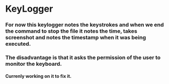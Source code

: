 # KeyLogger
### For now this keylogger notes the keystrokes and when we end the command to stop the file it notes the time, takes screenshot and notes the timestamp when it was being executed. 
### The disadvantage is that it asks the permission of the user to monitor the keyboard.
#### Currenly working on it to fix it.
